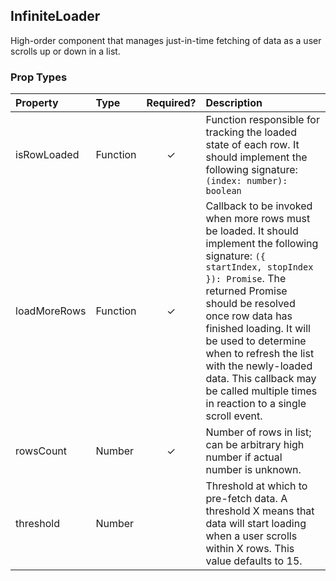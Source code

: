 InfiniteLoader
---------------

High-order component that manages just-in-time fetching of data as a user scrolls up or down in a list.

### Prop Types
| Property | Type | Required? | Description |
|:---|:---|:---:|:---|
| isRowLoaded | Function | ✓ | Function responsible for tracking the loaded state of each row. It should implement the following signature: `(index: number): boolean` |
| loadMoreRows | Function | ✓ | Callback to be invoked when more rows must be loaded. It should implement the following signature: `({ startIndex, stopIndex }): Promise`. The returned Promise should be resolved once row data has finished loading. It will be used to determine when to refresh the list with the newly-loaded data. This callback may be called multiple times in reaction to a single scroll event. |
| rowsCount | Number | ✓ | Number of rows in list; can be arbitrary high number if actual number is unknown. |
| threshold | Number |  | Threshold at which to pre-fetch data. A threshold X means that data will start loading when a user scrolls within X rows. This value defaults to 15. |
